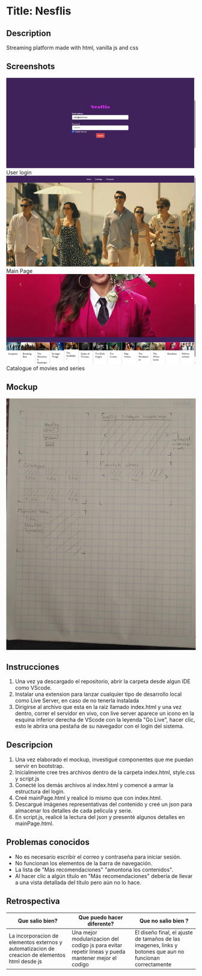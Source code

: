 # Title: Nesflis
## Description
Streaming platform made with html, vanilla js and css
## Screenshots
![Login](./readme_sources/login.jpg)
User login
![Main Page](./readme_sources/mainPage.jpg)
Main Page
![Catalogue](./readme_sources/catalogue.jpg)
Catalogue of movies and series
## Mockup
![Mockup](./readme_sources/mockup.jpg)
## Instrucciones
1. Una vez ya descargado el repositorio, abrir la carpeta desde algun IDE como VScode.
2. Instalar una extension para lanzar cualquier tipo de desarrollo local como Live Server, en caso de no tenerla instalada
3. Dirigirse al archivo que esta en la raiz llamado index.html y una vez dentro, correr el servidor en vivo, con live server aparece un icono en la esquina inferior derecha de VScode con la leyenda "Go Live", hacer clic, esto le abrira una pestaña de su navegador con el login del sistema.
## Descripcion
1. Una vez elaborado el mockup, investigué componentes que me puedan servir en bootstrap.
2. Inicialmente cree tres archivos dentro de la carpeta index.html, style.css y script.js
3. Conecté los demás archivos al index.html y comencé a armar la estructura del login.
4. Creé mainPage.html y realicé lo mismo que con index.html.
5. Descargué imágenes representativas del contenido y creé un json para almacenar los detalles de cada pelicula y serie.
6. En script.js, realicé la lectura del json y presenté algunos detalles en mainPage.html.
## Problemas conocidos
* No es necesario escribir el correo y contraseña para iniciar sesión.
* No funcionan los elementos de la barra de navegación.
* La lista de "Más recomendaciones" "amontona los contenidos".
* Al hacer clic a algún título en "Más recomendaciones" debería de llevar a una vista detallada del título pero aún no lo hace.
## Retrospectiva
| Que salio bien? | Que puedo hacer diferente? | Que no salio bien ? |
------------------|----------------------------|-----------------------
| La incorporacion de elementos externos y automatizacion de creacion de elementos html desde js | Una mejor modularizacion del codigo js para evitar repetir lineas y pueda mantener mejor el codigo | El diseño final, el ajuste de tamaños de las imagenes, links y botones que aun no funcionan correctamente |